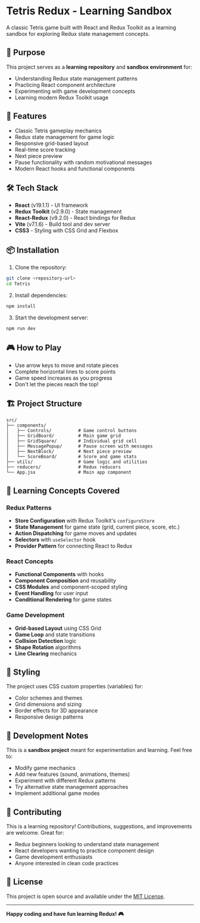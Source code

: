 
# Tetris Redux - Learning Sandbox

A classic Tetris game built with React and Redux Toolkit as a learning sandbox for exploring Redux state management concepts.

## 🎯 Purpose

This project serves as a **learning repository** and **sandbox environment** for:
- Understanding Redux state management patterns
- Practicing React component architecture
- Experimenting with game development concepts
- Learning modern Redux Toolkit usage

## 🚀 Features

- Classic Tetris gameplay mechanics
- Redux state management for game logic
- Responsive grid-based layout
- Real-time score tracking
- Next piece preview
- Pause functionality with random motivational messages
- Modern React hooks and functional components

## 🛠️ Tech Stack

- **React** (v19.1.1) - UI framework
- **Redux Toolkit** (v2.9.0) - State management
- **React-Redux** (v9.2.0) - React bindings for Redux
- **Vite** (v7.1.6) - Build tool and dev server
- **CSS3** - Styling with CSS Grid and Flexbox

## 📦 Installation

1. Clone the repository:
```bash
git clone <repository-url>
cd Tetris
```

2. Install dependencies:
```bash
npm install
```

3. Start the development server:
```bash
npm run dev
```

## 🎮 How to Play

- Use arrow keys to move and rotate pieces
- Complete horizontal lines to score points
- Game speed increases as you progress
- Don't let the pieces reach the top!

## 🏗️ Project Structure

```
src/
├── components/
│   ├── Controls/          # Game control buttons
│   ├── GridBoard/         # Main game grid
│   ├── GridSquare/        # Individual grid cell
│   ├── MessagePopup/      # Pause screen with messages
│   ├── NextBlock/         # Next piece preview
│   └── ScoreBoard/        # Score and game stats
├── utils/                 # Game logic and utilities
├── reducers/              # Redux reducers
└── App.jsx                # Main app component
```

## 🧪 Learning Concepts Covered

### Redux Patterns
- **Store Configuration** with Redux Toolkit's `configureStore`
- **State Management** for game state (grid, current piece, score, etc.)
- **Action Dispatching** for game moves and updates
- **Selectors** with `useSelector` hook
- **Provider Pattern** for connecting React to Redux

### React Concepts
- **Functional Components** with hooks
- **Component Composition** and reusability
- **CSS Modules** and component-scoped styling
- **Event Handling** for user input
- **Conditional Rendering** for game states

### Game Development
- **Grid-based Layout** using CSS Grid
- **Game Loop** and state transitions
- **Collision Detection** logic
- **Shape Rotation** algorithms
- **Line Clearing** mechanics

## 🎨 Styling

The project uses CSS custom properties (variables) for:
- Color schemes and themes
- Grid dimensions and sizing
- Border effects for 3D appearance
- Responsive design patterns

## 🚧 Development Notes

This is a **sandbox project** meant for experimentation and learning. Feel free to:
- Modify game mechanics
- Add new features (sound, animations, themes)
- Experiment with different Redux patterns
- Try alternative state management approaches
- Implement additional game modes

## 🤝 Contributing

This is a learning repository! Contributions, suggestions, and improvements are welcome. Great for:
- Redux beginners looking to understand state management
- React developers wanting to practice component design
- Game development enthusiasts
- Anyone interested in clean code practices

## 📝 License

This project is open source and available under the [MIT License](LICENSE).

---

**Happy coding and have fun learning Redux! 🎮**